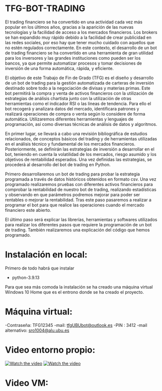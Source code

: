 # TFG-BOT-TRADING
El trading financiero se ha convertido en una actividad cada vez más popular en los últimos años, gracias a la aparición de las nuevas tecnologías y la facilidad de acceso a los mercados financieros. Los brokers se han expandido muy rápido debido a la facilidad de crear publicidad en las redes sociales, por eso hay que tener mucho cuidado con aquellos que no estén regulados correctamente. En este contexto, el desarrollo de un bot de trading financiero se ha convertido en una herramienta de gran utilidad para los inversores y las grandes instituciones como pueden ser los bancos, ya que permite automatizar procesos y tomar decisiones de inversión de una forma automática, rápida, y eficiente.

El objetivo de este Trabajo de Fin de Grado (TFG) es el diseño y desarrollo de un bot de trading para la gestión automatizada de carteras de inversión destinado sobre todo a la negociación de divisas y materias primas. Este bot permitirá la compra y venta de activos financieros con la utilización de estrategias de análisis chartista junto con la utilización de otras herramientas como el indicador RSI o las líneas de tendencia. Para ello el bot recogerá y analizara datos del mercado, identificara patrones y realizará operaciones de compra o venta según lo considere de forma automática. Utilizaremos diferentes herramientas y lenguajes de programación, así como diversas técnicas de análisis de datos y algoritmos.

En primer lugar, se llevará a cabo una revisión bibliográfica de estudios relacionados, de conceptos básicos del trading y de herramientas utilizadas en el análisis técnico y fundamental de los mercados financieros. Posteriormente, se definirán las estrategias de inversión a desarrollar en el bot, teniendo en cuenta la volatilidad de los mercados, riesgo asumido y los objetivos de rentabilidad esperados. Una vez definidas las estrategias, se procederá al desarrollo del bot de trading en Python. 

Primero desarrollaremos un bot de trading para probar la estrategia programada a través de datos históricos obtenidos en formato csv. Una vez programado realizaremos pruebas con diferentes activos financieros para comprobar la rentabilidad de nuestro bot de trading, realizando estadísticas y observando en que parámetros podremos mejorar para poder ser rentables o mejorar la rentabilidad. Tras este paso pasaremos a realizar a programar el bot para que realice las operaciones cuando el mercado financiero este abierto. 

El último paso será explicar las librerías, herramientas y softwares utilizados para realizar los diferentes pasos que requiere la programación de un bot de trading. También realizaremos una explicación del código que hemos programado.

# Instalación en local:

Primero de todo habrá que instalar 
- python-3.9.13

Para que sea más comoda la instalación se ha creado una máquina virtual Windows 10 Home que es el entrono donde se ha creado el proyecto.

# Máquina virtual:

-Contraseña: TFG12345
-mail: tfgUBUbot@outlook.es
-PIN : 3412
-mail alternativo: sro1004@alu.ubu.es

# Video entorno propio:
[![Watch the video](https://img.youtu.be/vi/EP1Ho0Gj64M/0.jpg)](https://youtu.be/EP1Ho0Gj64M)
[![Watch the video](https://img.youtube.com/vi/VIDEO_ID/0.jpg)](https://www.youtube.com/watch?v=VIDEO_ID)



# Video VM:




